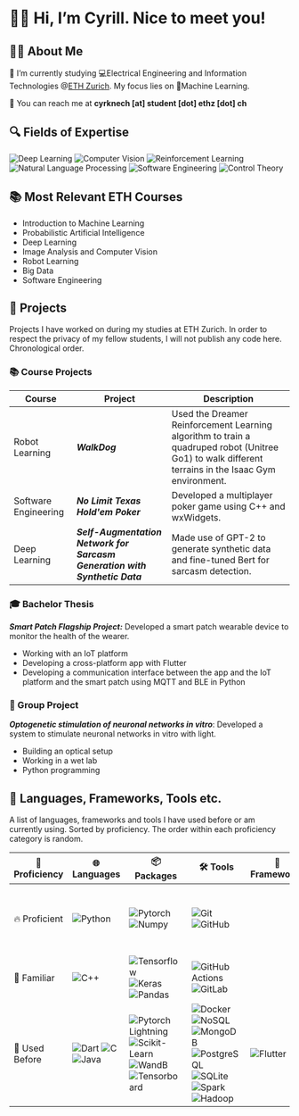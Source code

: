 # 👋😊 Hi, I’m Cyrill. Nice to meet you!

## 🙋‍♂️ About Me
‍🔬 I’m currently studying 💻Electrical Engineering and Information Technologies @[ETH Zurich](https://ethz.ch/en.html).
My focus lies on 🧠Machine Learning.

📧 You can reach me at **cyrknech [at] student [dot] ethz [dot] ch**


## 🔍 Fields of Expertise
![Deep Learning](https://img.shields.io/badge/Deep%20Learning-%23FF6F00.svg?style=for-the-badge&logo=Deep%20Learning&logoColor=white)
![Computer Vision](https://img.shields.io/badge/Computer%20Vision-%23013243.svg?style=for-the-badge&logo=Computer%20Vision&logoColor=white)
![Reinforcement Learning](https://img.shields.io/badge/Reinforcement%20Learning-%23150458.svg?style=for-the-badge&logo=Reinforcement%20Learning&logoColor=white)
![Natural Language Processing](https://img.shields.io/badge/Natural%20Language%20Processing-%23008080.svg?style=for-the-badge&logo=Natural%20Language%20Processing&logoColor=white)
![Software Engineering](https://img.shields.io/badge/Software%20Engineering-%23007ACC.svg?style=for-the-badge&logo=Software%20Engineering&logoColor=white)
![Control Theory](https://img.shields.io/badge/Control%20Theory-%2300599C.svg?style=for-the-badge&logo=Control%20Theory&logoColor=white)

## 📚 Most Relevant ETH Courses
- Introduction to Machine Learning
- Probabilistic Artificial Intelligence
- Deep Learning
- Image Analysis and Computer Vision
- Robot Learning
- Big Data
- Software Engineering


## 📂 Projects
Projects I have worked on during my studies at ETH Zurich.
In order to respect the privacy of my fellow students, I will not publish any code here.
Chronological order.

### 📚 Course Projects

| Course               | Project                                                                    | Description                                                                                                                                         | 
|----------------------|----------------------------------------------------------------------------|-----------------------------------------------------------------------------------------------------------------------------------------------------|      
| Robot Learning       | ***WalkDog***                                                              | Used the Dreamer Reinforcement Learning algorithm to train a quadruped robot (Unitree Go1) to walk different terrains in the Isaac Gym environment. |  
| Software Engineering | ***No Limit Texas Hold'em Poker***                                         | Developed a multiplayer poker game using C++ and wxWidgets.                                                                                         |      
| Deep Learning        | ***Self-Augmentation Network for Sarcasm Generation with Synthetic Data*** | Made use of GPT-2 to generate synthetic data and fine-tuned Bert for sarcasm detection.                                                             |                   

### 🎓 Bachelor Thesis
***Smart Patch Flagship Project:***
Developed a smart patch wearable device to monitor the health of the wearer.
- Working with an IoT platform
- Developing a cross-platform app with Flutter
- Developing a communication interface between the app and the IoT platform and the smart patch using MQTT and BLE in Python

### 👥 Group Project
***Optogenetic stimulation of neuronal networks in vitro***:
Developed a system to stimulate neuronal networks in vitro with light.
- Building an optical setup
- Working in a wet lab
- Python programming

## 🔧 Languages, Frameworks, Tools etc.
A list of languages, frameworks and tools I have used before or am currently using.
Sorted by proficiency. The order within each proficiency category is random.







| 🌟 Proficiency | 🌐 Languages                                                                                                                                                                                                                                                                                                 | 📦 Packages                                                                                                                                                                                                                                                                                                                                                                                                                                                                                                             | 🛠️ Tools                                                                                                                                                                                                                                                                                                                                                                                                                                                                                                                                                                                                                                                                                                                                                                                                             | 🔧 Frameworks                                                                                                   | 💻 IDEs                                                                                                                                                                                                                                                                                                                                                                               | 🖥️ OS                                                                                                                                                                                                                                       |  
|----------------|--------------------------------------------------------------------------------------------------------------------------------------------------------------------------------------------------------------------------------------------------------------------------------------------------------------|-------------------------------------------------------------------------------------------------------------------------------------------------------------------------------------------------------------------------------------------------------------------------------------------------------------------------------------------------------------------------------------------------------------------------------------------------------------------------------------------------------------------------|-----------------------------------------------------------------------------------------------------------------------------------------------------------------------------------------------------------------------------------------------------------------------------------------------------------------------------------------------------------------------------------------------------------------------------------------------------------------------------------------------------------------------------------------------------------------------------------------------------------------------------------------------------------------------------------------------------------------------------------------------------------------------------------------------------------------------|-----------------------------------------------------------------------------------------------------------------|---------------------------------------------------------------------------------------------------------------------------------------------------------------------------------------------------------------------------------------------------------------------------------------------------------------------------------------------------------------------------------------|----------------------------------------------------------------------------------------------------------------------------------------------------------------------------------------------------------------------------------------------|
| 🔥 Proficient  | ![Python](https://img.shields.io/badge/Python-%233776AB.svg?style=for-the-badge&logo=Python&logoColor=white)                                                                                                                                                                                                 | ![Pytorch](https://img.shields.io/badge/Pytorch-%23EE4C2C.svg?style=for-the-badge&logo=Pytorch&logoColor=white) ![Numpy](https://img.shields.io/badge/Numpy-%23013243.svg?style=for-the-badge&logo=Numpy&logoColor=white)                                                                                                                                                                                                                                                                                               | ![Git](https://img.shields.io/badge/Git-%23F05033.svg?style=for-the-badge&logo=Git&logoColor=white) ![GitHub](https://img.shields.io/badge/GitHub-%23121011.svg?style=for-the-badge&logo=GitHub&logoColor=white)                                                                                                                                                                                                                                                                                                                                                                                                                                                                                                                                                                                                      |                                                                                                                 | ![PyCharm](https://img.shields.io/badge/pycharm-143?style=for-the-badge&logo=pycharm&logoColor=black&color=black&labelColor=green) ![Jupyter](https://img.shields.io/badge/Jupyter-%23F37626.svg?style=for-the-badge&logo=Jupyter&logoColor=white) ![Google Colab](https://img.shields.io/badge/Google%20Colab-%23F9AB00.svg?style=for-the-badge&logo=Google%20Colab&logoColor=white) | ![MacOS](https://img.shields.io/badge/macOS-%23999999.svg?style=for-the-badge&logo=macOS&logoColor=white)                                                                                                                                    |
| 💪 Familiar    | ![C++](https://img.shields.io/badge/C++-%2300599C.svg?style=for-the-badge&logo=C%2B%2B&logoColor=white)                                                                                                                                                                                                      | ![Tensorflow](https://img.shields.io/badge/Tensorflow-%23FF6F00.svg?style=for-the-badge&logo=Tensorflow&logoColor=white) ![Keras](https://img.shields.io/badge/Keras-%23D00000.svg?style=for-the-badge&logo=Keras&logoColor=white) ![Pandas](https://img.shields.io/badge/Pandas-%23150458.svg?style=for-the-badge&logo=Pandas&logoColor=white)                                                                                                                                                                         | ![GitHub Actions](https://img.shields.io/badge/github%20actions-%232671E5.svg?style=for-the-badge&logo=githubactions&logoColor=white) ![GitLab](https://img.shields.io/badge/GitLab-%23181717.svg?style=for-the-badge&logo=GitLab&logoColor=white)                                                                                                                                                                                                                                                                                                                                                                                                                                                                                                                                                                    |                                                                                                                 | ![VSCode](https://img.shields.io/badge/VSCode-%23007ACC.svg?style=for-the-badge&logo=Visual%20Studio%20Code&logoColor=white)                                                                                                                                                                                                                                                          | ![Linux](https://img.shields.io/badge/Linux-%23FCC624.svg?style=for-the-badge&logo=Linux&logoColor=black) ![Raspberry Pi](https://img.shields.io/badge/Raspberry%20Pi-%23C51A4A.svg?style=for-the-badge&logo=Raspberry%20Pi&logoColor=white) |
| 🤔 Used Before | ![Dart](https://img.shields.io/badge/Dart-%230175C2.svg?style=for-the-badge&logo=Dart&logoColor=white)  ![C](https://img.shields.io/badge/C-%2300599C.svg?style=for-the-badge&logo=C&logoColor=white) ![Java](https://img.shields.io/badge/Java-%23007396.svg?style=for-the-badge&logo=Java&logoColor=white) | ![Pytorch Lightning](https://img.shields.io/badge/Pytorch%20Lightning-%23FF6F00.svg?style=for-the-badge&logo=Pytorch%20Lightning&logoColor=white) ![Scikit-Learn](https://img.shields.io/badge/Scikit--Learn-%23F7931E.svg?style=for-the-badge&logo=Scikit-Learn&logoColor=white) ![WandB](https://img.shields.io/badge/WandB-%23FFBE00.svg?style=for-the-badge&logo=WandB&logoColor=white) ![Tensorboard](https://img.shields.io/badge/Tensorboard-%23FF6F00.svg?style=for-the-badge&logo=Tensorboard&logoColor=white) | ![Docker](https://img.shields.io/badge/Docker-%232496ED.svg?style=for-the-badge&logo=Docker&logoColor=white) ![NoSQL](https://img.shields.io/badge/NoSQL-%234ea94b.svg?style=for-the-badge&logo=NoSQL&logoColor=white) ![MongoDB](https://img.shields.io/badge/MongoDB-%234ea94b.svg?style=for-the-badge&logo=MongoDB&logoColor=white) ![PostgreSQL](https://img.shields.io/badge/PostgreSQL-%23336791.svg?style=for-the-badge&logo=PostgreSQL&logoColor=white) ![SQLite](https://img.shields.io/badge/SQLite-%23003B57.svg?style=for-the-badge&logo=SQLite&logoColor=white) ![Spark](https://img.shields.io/badge/Spark-%23E25A1C.svg?style=for-the-badge&logo=Apache%20Spark&logoColor=white) ![Hadoop](https://img.shields.io/badge/Hadoop-%23FCC624.svg?style=for-the-badge&logo=Apache%20Hadoop&logoColor=black) | ![Flutter](https://img.shields.io/badge/Flutter-%2302569B.svg?style=for-the-badge&logo=Flutter&logoColor=white) | ![Android Studio](https://img.shields.io/badge/Android%20Studio-%233776AB.svg?style=for-the-badge&logo=Android%20Studio&logoColor=white) ![Xcode](https://img.shields.io/badge/Xcode-%231575F9.svg?style=for-the-badge&logo=Xcode&logoColor=white)                                                                                                                                    | ![Windows](https://img.shields.io/badge/Windows-%230078D6.svg?style=for-the-badge&logo=Windows&logoColor=white)                                                                                                                              |

